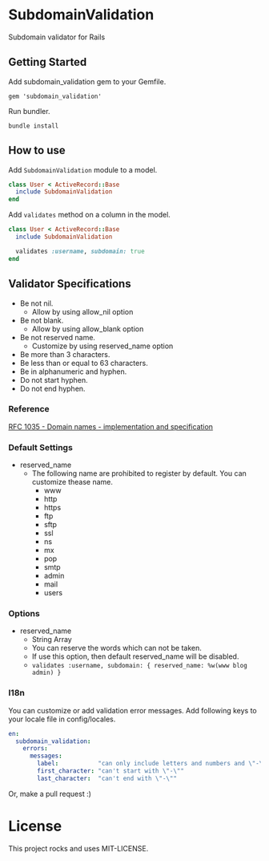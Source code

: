 # SubdomainValidation

Subdomain validator for Rails

## Getting Started

Add subdomain_validation gem to your Gemfile.

`gem 'subdomain_validation'`

Run bundler.

`bundle install`

## How to use

Add `SubdomainValidation` module to a model.

```rb
class User < ActiveRecord::Base
  include SubdomainValidation
end
```

Add `validates` method on a column in the model.

```rb
class User < ActiveRecord::Base
  include SubdomainValidation

  validates :username, subdomain: true
end
```

## Validator Specifications

- Be not nil.
  - Allow by using allow_nil option
- Be not blank.
  - Allow by using allow_blank option
- Be not reserved name.
  - Customize by using reserved_name option
- Be more than 3 characters.
- Be less than or equal to 63 characters.
- Be in alphanumeric and hyphen.
- Do not start hyphen.
- Do not end hyphen.

### Reference

[RFC 1035 - Domain names - implementation and specification](https://tools.ietf.org/html/rfc1035)

### Default Settings

- reserved_name
  - The following name are prohibited to register by default. You can customize thease name.
    - www
    - http
    - https
    - ftp
    - sftp
    - ssl
    - ns
    - mx
    - pop
    - smtp
    - admin
    - mail
    - users


### Options

- reserved_name
  - String Array
  - You can reserve the words which can not be taken.
  - If use this option, then default reserved_name will be disabled.
  - `validates :username, subdomain: { reserved_name: %w(www blog admin) }`

### I18n

You can customize or add validation error messages.
Add following keys to your locale file in config/locales.

```yaml
en:
  subdomain_validation:
    errors:
      messages:
        label:           "can only include letters and numbers and \"-\""
        first_character: "can't start with \"-\""
        last_character:  "can't end with \"-\""
```

Or, make a pull request :)

# License

This project rocks and uses MIT-LICENSE.
